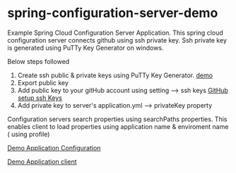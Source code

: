 # spring-configuration-server-demo

Example Spring Cloud Configuration Server Application.  This spring cloud configuration server connects github using ssh private key.  Ssh private key is generated using PuTTy Key Generator on windows. 

Below steps followed

1) Create ssh public & private keys using PuTTy Key Generator.  [demo](https://www.ssh.com/ssh/putty/windows/puttygen)
2) Export public key 
3) Add public key to your gitHub account using setting --> ssh keys [GitHub setup ssh Keys](https://github.com/settings/keys)
4) Add private key to server's application.yml --> privateKey property

Configuration servers search properties using searchPaths properties. This enables client to load properties using application name & enviroment name ( using profile)

[Demo Application Configuration](https://github.com/himorithm/configuration)

[Demo Application client](https://github.com/himorithm/spring-configuration-client-demo)


